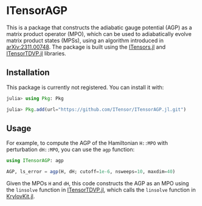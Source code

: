 # ITensorAGP

This is a package that constructs the adiabatic gauge potential (AGP) as a matrix product operator (MPO), which can be used to adiabatically evolve matrix product states (MPSs), using an algorithm introduced in [arXiv:2311.00748](https://arxiv.org/abs/2311.00748). The package is built using the [ITensors.jl](https://github.com/ITensor/ITensors.jl) and [ITensorTDVP.jl](https://github.com/ITensor/ITensorTDVP.jl) libraries.

## Installation

This package is currently not registered. You can install it with:
```julia
julia> using Pkg: Pkg

julia> Pkg.add(url="https://github.com/ITensor/ITensorAGP.jl.git")
```

## Usage

For example, to compute the AGP of the Hamiltonian `H::MPO` with perturbation `dH::MPO`, you can use the `agp` function:
```julia
using ITensorAGP: agp

AGP, ls_error = agp(H, dH; cutoff=1e-6, nsweeps=10, maxdim=40)
```
Given the MPOs `H` and `dH`, this code constructs the AGP as an MPO using the `linsolve` function in [ITensorTDVP.jl](https://github.com/ITensor/ITensorTDVP.jl), which calls the `linsolve` function in [KrylovKit.jl](https://github.com/Jutho/KrylovKit.jl.git).
